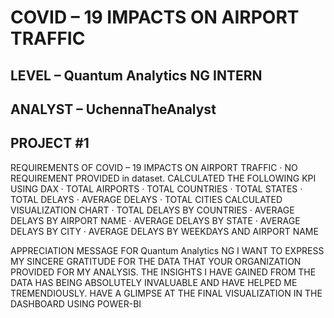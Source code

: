 # COVID – 19 IMPACTS ON AIRPORT TRAFFIC
## LEVEL – Quantum Analytics NG INTERN
## ANALYST – UchennaTheAnalyst
## PROJECT #1
REQUIREMENTS OF COVID – 19 IMPACTS ON AIRPORT TRAFFIC
·        NO REQUIREMENT PROVIDED in dataset.
CALCULATED THE FOLLOWING KPI USING DAX
·            TOTAL AIRPORTS
·            TOTAL COUNTRIES
·            TOTAL STATES
·            TOTAL DELAYS
·            AVERAGE DELAYS
·            TOTAL CITIES
CALCULATED VISUALIZATION CHART
·            TOTAL DELAYS BY COUNTRIES
·            AVERAGE DELAYS BY AIRPORT NAME
·            AVERAGE DELAYS BY STATE
·            AVERAGE DELAYS BY CITY
·            AVERAGE DELAYS BY WEEKDAYS AND AIRPORT NAME
 
APPRECIATION MESSAGE FOR Quantum Analytics NG
I WANT TO EXPRESS MY SINCERE GRATITUDE FOR THE DATA THAT YOUR ORGANIZATION PROVIDED FOR MY ANALYSIS.
THE INSIGHTS I HAVE GAINED FROM THE DATA HAS BEING ABSOLUTELY INVALUABLE AND HAVE HELPED ME TREMENDIOUSLY.
HAVE A GLIMPSE AT THE FINAL VISUALIZATION IN THE DASHBOARD USING POWER-BI

